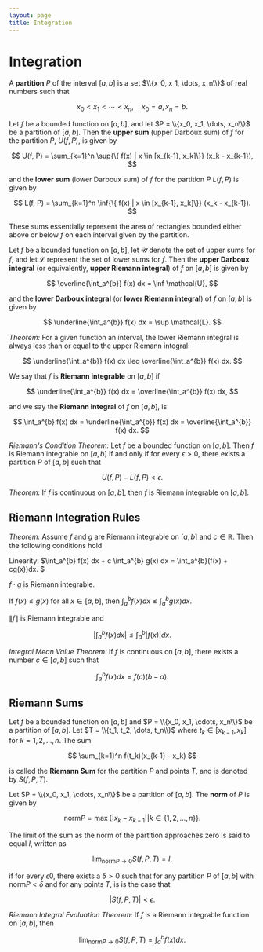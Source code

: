 ```yaml
---
layout: page
title: Integration
---
```


# Integration

A **partition** $P$ of the interval $[a,b]$ is a set $\\{x_0, x_1, \dots, x_n\\}$ of real numbers such that

$$ x_0 <  x_1 < \cdots < x_n, \quad x_0 = a, x_n = b. $$

Let $f$ be a bounded function on $[a,b],$ and let $P = \\{x_0, x_1, \dots, x_n\\}$ be a partition of $[a,b].$ Then the **upper sum** (upper Darboux sum) of $f$ for the partition $P$, $U(f,P),$ is given by

$$ U(f, P) = \sum_{k=1}^n \sup{\{ f(x) | x \in [x_{k-1}, x_k]\}} (x_k - x_{k-1}), $$

and the **lower sum** (lower Darboux sum) of $f$ for the partition $P$ $L(f,P)$ is given by

$$ L(f, P) = \sum_{k=1}^n \inf{\{ f(x) | x \in [x_{k-1}, x_k]\}} (x_k - x_{k-1}). $$

These sums essentially represent the area of rectangles bounded either above or below $f$ on each interval given by the partition.

Let $f$ be a bounded function on $[a,b],$ let $\mathcal{U}$ denote the set of upper sums for $f,$ and let $\mathcal{L}$ represent the set of lower sums for $f.$ Then the **upper Darboux integral** (or equivalently, **upper Riemann integral**) of $f$ on $[a,b]$ is given by

$$ \overline{\int_a^{b}} f(x) dx = \inf \mathcal{U}, $$

and the **lower Darboux integral** (or **lower Riemann integral**) of $f$ on $[a,b]$ is given by

$$ \underline{\int_a^{b}} f(x) dx = \sup \mathcal{L}. $$

*Theorem:* For a given function an interval, the lower Riemann integral is always less than or equal to the upper Riemann integral: 

$$ \underline{\int_a^{b}} f(x) dx  \leq \overline{\int_a^{b}} f(x) dx. $$

We say that $f$ is **Riemann integrable** on $[a,b]$ if 

$$ \underline{\int_a^{b}} f(x) dx = \overline{\int_a^{b}} f(x) dx, $$

and we say the **Riemann integral** of $f$ on $[a,b],$ is

$$ \int_a^{b} f(x) dx = \underline{\int_a^{b}} f(x) dx = \overline{\int_a^{b}} f(x) dx. $$

*Riemann's Condition Theorem:* Let $f$ be a bounded function on $[a,b].$ Then $f$ is Riemann integrable on $[a,b]$ if and only if for every $\epsilon > 0,$ there exists a partition $P$ of $[a,b]$ such that

$$ U(f, P) - L(f, P) < \epsilon. $$

*Theorem:* If $f$ is continuous on $[a,b],$ then $f$ is Riemann integrable on $[a,b].$

## Riemann Integration Rules

*Theorem:* Assume $f$ and $g$ are Riemann integrable on $[a,b]$ and $c \in \mathbb{R}.$ Then the following conditions hold

Linearity: $\int_a^{b} f(x) dx + c \int_a^{b} g(x) dx = \int_a^{b}(f(x) + cg(x))dx. $

$f \cdot g$ is Riemann integrable.

If $f(x) \leq g(x)$ for all $x \in [a,b],$ then $\int_a^{b} f(x) dx \leq \int_a^{b} g(x) dx.$

$\|f\|$ is Riemann integrable and

$$ \left | \int_a^{b} f(x) dx \right | \leq \int_a^{b} | f(x) | dx. $$

*Integral Mean Value Theorem:* If $f$ is continuous on $[a,b],$ there exists a number $c \in [a,b]$ such that

$$ \int_a^{b} f(x) dx = f(c)(b - a). $$

## Riemann Sums

Let $f$ be a bounded function on $[a,b]$ and $P = \\{x_0, x_1, \cdots, x_n\\}$ be a partition of $[a,b].$ Let $T = \\{t_1, t_2, \dots, t_n\\}$ where $t_k \in [x_{k-1}, x_k]$ for $k = 1,2,\dots, n.$ The sum

$$ \sum_{k=1}^n f(t_k)(x_{k-1} - x_k) $$

is called the **Riemann Sum** for the partition $P$ and points $T,$ and is denoted by $S(f, P, T).$

Let $P = \\{x_0, x_1, \cdots, x_n\\}$ be a partition of $[a,b].$ The **norm** of $P$ is given by

$$ \text{norm}{P} = \max{\{ |x_k - x_{k-1} | | k \in \{1,2,\dots,n\} \}}. $$

The limit of the sum as the norm of the partition approaches zero is said to equal $I,$ written as

$$ \lim_{\text{norm}P \to 0} S(f, P, T) = I,$$

if for every $\epsilon 0,$ there exists a $\delta > 0$ such that for any partition $P$ of $[a,b]$ with $\text{norm}P < \delta$ and for any points $T,$ is is the case that

$$ |S(f, P, T)| <  \epsilon. $$

*Riemann Integral Evaluation Theorem:* If $f$ is a Riemann integrable function on $[a,b],$ then

$$ \lim_{\text{norm}P \to 0} S(f, P, T) = \int_a^{b} f(x) dx. $$
